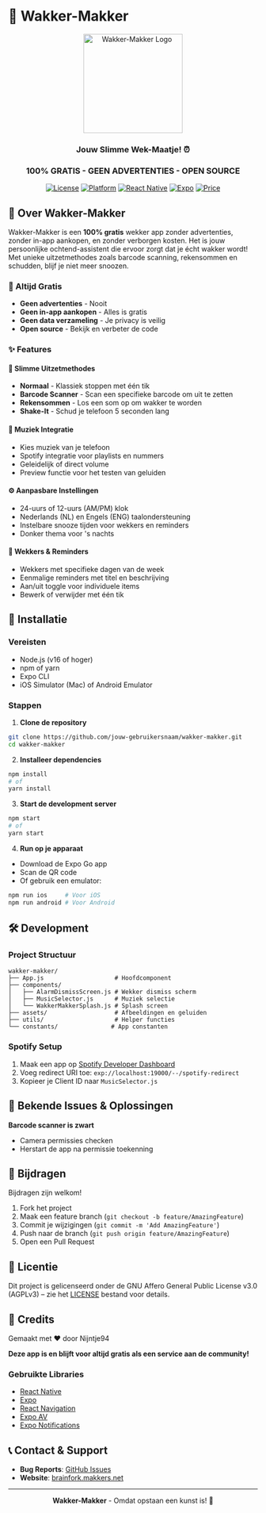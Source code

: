 # 🌅 Wakker-Makker

<div align="center">
  <img src="assets/icon.png" alt="Wakker-Makker Logo" width="200"/>
  
  ### Jouw Slimme Wek-Maatje! ⏰
  ### 100% GRATIS - GEEN ADVERTENTIES - OPEN SOURCE
  
 [![License](https://img.shields.io/badge/license-AGPLv3-blue.svg)](LICENSE)
 [![Platform](https://img.shields.io/badge/platform-iOS%20%7C%20Android-lightgrey.svg)](https://expo.dev)
  [![React Native](https://img.shields.io/badge/React%20Native-0.72.6-blue.svg)](https://reactnative.dev)
  [![Expo](https://img.shields.io/badge/Expo-49.0.0-black.svg)](https://expo.dev)
  [![Price](https://img.shields.io/badge/price-FREE-green.svg)](https://github.com/jouw-gebruikersnaam/wakker-makker)
</div>

## 📱 Over Wakker-Makker

Wakker-Makker is een **100% gratis** wekker app zonder advertenties, zonder in-app aankopen, en zonder verborgen kosten. Het is jouw persoonlijke ochtend-assistent die ervoor zorgt dat je écht wakker wordt! Met unieke uitzetmethodes zoals barcode scanning, rekensommen en schudden, blijf je niet meer snoozen.

### 🎁 Altijd Gratis
- **Geen advertenties** - Nooit
- **Geen in-app aankopen** - Alles is gratis
- **Geen data verzameling** - Je privacy is veilig
- **Open source** - Bekijk en verbeter de code

### ✨ Features

#### 🎯 Slimme Uitzetmethodes
- **Normaal** - Klassiek stoppen met één tik
- **Barcode Scanner** - Scan een specifieke barcode om uit te zetten
- **Rekensommen** - Los een som op om wakker te worden
- **Shake-It** - Schud je telefoon 5 seconden lang

#### 🎵 Muziek Integratie
- Kies muziek van je telefoon
- Spotify integratie voor playlists en nummers
- Geleidelijk of direct volume
- Preview functie voor het testen van geluiden

#### ⚙️ Aanpasbare Instellingen
- 24-uurs of 12-uurs (AM/PM) klok
- Nederlands (NL) en Engels (ENG) taalondersteuning
- Instelbare snooze tijden voor wekkers en reminders
- Donker thema voor 's nachts

#### 📅 Wekkers & Reminders
- Wekkers met specifieke dagen van de week
- Eenmalige reminders met titel en beschrijving
- Aan/uit toggle voor individuele items
- Bewerk of verwijder met één tik

## 🚀 Installatie

### Vereisten
- Node.js (v16 of hoger)
- npm of yarn
- Expo CLI
- iOS Simulator (Mac) of Android Emulator

### Stappen

1. **Clone de repository**
```bash
git clone https://github.com/jouw-gebruikersnaam/wakker-makker.git
cd wakker-makker
```

2. **Installeer dependencies**
```bash
npm install
# of
yarn install
```

3. **Start de development server**
```bash
npm start
# of
yarn start
```

4. **Run op je apparaat**
- Download de Expo Go app
- Scan de QR code
- Of gebruik een emulator:
```bash
npm run ios     # Voor iOS
npm run android # Voor Android
```

## 🛠 Development

### Project Structuur
```
wakker-makker/
├── App.js                    # Hoofdcomponent
├── components/              
│   ├── AlarmDismissScreen.js # Wekker dismiss scherm
│   ├── MusicSelector.js      # Muziek selectie
│   └── WakkerMakkerSplash.js # Splash screen
├── assets/                   # Afbeeldingen en geluiden
├── utils/                    # Helper functies
└── constants/               # App constanten
```

### Spotify Setup
1. Maak een app op [Spotify Developer Dashboard](https://developer.spotify.com)
2. Voeg redirect URI toe: `exp://localhost:19000/--/spotify-redirect`
3. Kopieer je Client ID naar `MusicSelector.js`

## 🐛 Bekende Issues & Oplossingen

**Barcode scanner is zwart**
- Camera permissies checken
- Herstart de app na permissie toekenning

## 🤝 Bijdragen

Bijdragen zijn welkom! 

1. Fork het project
2. Maak een feature branch (`git checkout -b feature/AmazingFeature`)
3. Commit je wijzigingen (`git commit -m 'Add AmazingFeature'`)
4. Push naar de branch (`git push origin feature/AmazingFeature`)
5. Open een Pull Request

## 📄 Licentie

Dit project is gelicenseerd onder de GNU Affero General Public License v3.0 (AGPLv3) – zie het [LICENSE](LICENSE) bestand voor details.

## 👏 Credits

Gemaakt met ❤️ door Nijntje94

**Deze app is en blijft voor altijd gratis als een service aan de community!**

### Gebruikte Libraries
- [React Native](https://reactnative.dev)
- [Expo](https://expo.dev)
- [React Navigation](https://reactnavigation.org)
- [Expo AV](https://docs.expo.dev/versions/latest/sdk/av/)
- [Expo Notifications](https://docs.expo.dev/versions/latest/sdk/notifications/)

## 📞 Contact & Support

- **Bug Reports**: [GitHub Issues](https://github.com/nijntje94/wakker-makker/issues)
- **Website**: [brainfork.makkers.net](https://brainfork.makkers.net)

---

<div align="center">
  <b>Wakker-Makker</b> - Omdat opstaan een kunst is! 🎨
</div>
